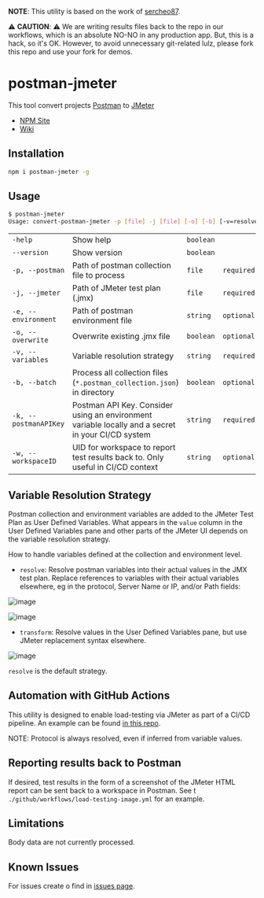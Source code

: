 **NOTE**: This utility is based on the work of [sercheo87](https://github.com/sercheo87/convert-postman-jmeter).  

⚠️  **CAUTION**: ⚠️ We are writing results files back to the repo in our workflows, which is an absolute NO-NO in any production app. But, this is a hack, so it's OK.  However, to avoid unnecessary git-related lulz, please fork this repo and use your fork for demos.  

# postman-jmeter

This tool convert projects [Postman](https://www.getpostman.com) to [JMeter](https://jmeter.apache.org)

- [NPM Site](https://www.npmjs.com/package/postman-jmeter)
- [Wiki](https://sercheo87.github.io/postman-jmeter/)

## Installation

```bash
npm i postman-jmeter -g
```

## Usage

```bash
$ postman-jmeter
Usage: convert-postman-jmeter -p [file] -j [file] [-o] [-b] [-v=resolve|transform] 
```
||||||
| -- | -- | -- | -- | -- |
| `-help` | Show help | `boolean` | | |
| `--version` | Show version | `boolean` | | |
| `-p, --postman` | Path of postman collection file to process | `file` | `required`|
| `-j, --jmeter` | Path of JMeter test plan (.jmx) | `file` | `required`|
| `-e, --environment` | Path of postman environment file | `string` | `optional`|
| `-o, --overwrite` | Overwrite existing .jmx file | `boolean` | `optional`|
| `-v, --variables` | Variable resolution strategy | `string` | `required`| `transform`, `resolve` |
| `-b, --batch` | Process all collection files (`*.postman_collection.json`) in directory | `boolean` | `optional`|  |
| `-k, --postmanAPIKey` | Postman API Key.  Consider using an environment variable locally and a secret in your CI/CD system | `string` | `required`|  |
| `-w, --workspaceID` | UID for workspace to report test results back to.  Only useful in CI/CD context | `string` | `optional`|  |

## Variable Resolution Strategy

Postman collection and environment variables are added to the JMeter Test Plan as User Defined Variables.  What appears in the `value` column in the User Defined Variables pane and other parts of the JMeter UI depends on the variable resolution strategy.  

How to handle variables defined at the collection and environment level.  
 - `resolve`: Resolve postman variables into their actual values in the JMX test plan.  Replace references to variables with their actual variables elsewhere, eg in the protocol, Server Name or IP, and/or Path fields:

![image](https://user-images.githubusercontent.com/6423235/205748399-f1ed4e67-dbab-40eb-a70f-7128be84fe10.png)

![image](https://user-images.githubusercontent.com/6423235/205748554-aef7defe-4aec-4f06-9bc8-806c8e4d1cf0.png)

 - `transform`: Resolve values in the User Defined Variables pane, but use JMeter replacement syntax elsewhere.

![image](https://user-images.githubusercontent.com/6423235/205748894-82d1ac6c-df5e-4e3b-894b-675bfe9159cc.png)

`resolve` is the default strategy.

## Automation with GitHub Actions

This utility is designed to enable load-testing via JMeter as part of a CI/CD pipeline.  An example can be found [in this repo](https://github.com/BidnessForB/postman-jmeter/blob/main/.github/workflows/JMeter-load-testing.yaml).  

NOTE: Protocol is always resolved, even if inferred from variable values.  

## Reporting results back to Postman

If desired, test results in the form of a screenshot of the JMeter HTML report can be sent back to a workspace in Postman.  See t `./github/workflows/load-testing-image.yml` for an example.

## Limitations

Body data are not currently processed.  

## Known Issues

For issues create o find in [issues page](https://github.com/bidnessforb/postman-jmeter/issues).
